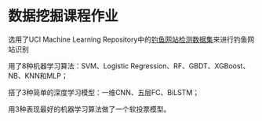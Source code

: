 # 数据挖掘课程作业

选用了UCI Machine Learning Repository中的[钓鱼网站检测数据集](https://archive.ics.uci.edu/ml/datasets/Phishing+Websites)来进行钓鱼网站识别



用了8种机器学习算法：SVM、Logistic Regression、RF、GBDT、XGBoost、NB、KNN和MLP；

搭了3种简单的深度学习模型：一维CNN、五层FC、BiLSTM；

用3种表现最好的机器学习算法做了一个软投票模型。


